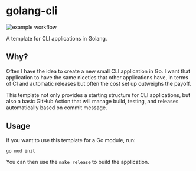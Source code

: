 # golang-cli

![example workflow](https://github.com/dawsonalex/golang-cli/workflows/Build/badge.svg)

A template for CLI applications in Golang.

## Why?

Often I have the idea to create a new small CLI application in Go. I want that application to have the same niceties
that other applications have, in terms of CI and automatic releases but often the cost set up outweighs the payoff.

This template not only provides a starting structure for CLI applications, but also a basic GitHub Action that will
manage build, testing, and releases automatically based on commit message.

## Usage

If you want to use this template for a Go module, run:

```shell
go mod init
```

You can then use the `make release` to build the application.
